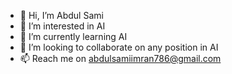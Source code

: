 - 👋 Hi, I’m Abdul Sami
- 👀 I’m interested in AI
- 🌱 I’m currently learning AI
- 💞️ I’m looking to collaborate on any position in AI
- 📫 Reach me on abdulsamiimran786@gmail.com

